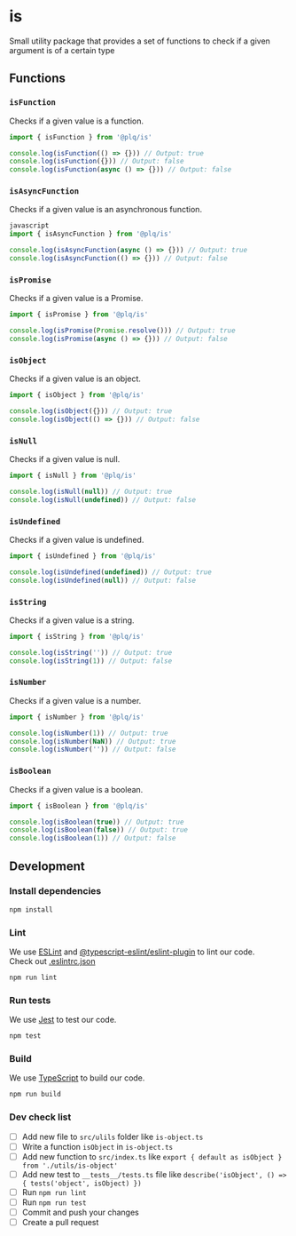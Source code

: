 # is
Small utility package that provides a set of functions to check if a given argument is of a certain type

## Functions

### `isFunction`

Checks if a given value is a function.

```javascript
import { isFunction } from '@plq/is'

console.log(isFunction(() => {})) // Output: true
console.log(isFunction({})) // Output: false
console.log(isFunction(async () => {})) // Output: false
```

### `isAsyncFunction`

Checks if a given value is an asynchronous function.

```javascript
javascript
import { isAsyncFunction } from '@plq/is'

console.log(isAsyncFunction(async () => {})) // Output: true
console.log(isAsyncFunction(() => {})) // Output: false
```

### `isPromise`

Checks if a given value is a Promise.

```javascript
import { isPromise } from '@plq/is'

console.log(isPromise(Promise.resolve())) // Output: true
console.log(isPromise(async () => {})) // Output: false
```

### `isObject`

Checks if a given value is an object.

```javascript
import { isObject } from '@plq/is'

console.log(isObject({})) // Output: true
console.log(isObject(() => {})) // Output: false
```

### `isNull`

Checks if a given value is null.

```javascript
import { isNull } from '@plq/is'

console.log(isNull(null)) // Output: true
console.log(isNull(undefined)) // Output: false
```

### `isUndefined`

Checks if a given value is undefined.

```javascript
import { isUndefined } from '@plq/is'

console.log(isUndefined(undefined)) // Output: true
console.log(isUndefined(null)) // Output: false
```

### `isString`

Checks if a given value is a string.

```javascript
import { isString } from '@plq/is'

console.log(isString('')) // Output: true
console.log(isString(1)) // Output: false
```

### `isNumber`

Checks if a given value is a number.

```javascript
import { isNumber } from '@plq/is'

console.log(isNumber(1)) // Output: true
console.log(isNumber(NaN)) // Output: true
console.log(isNumber('')) // Output: false
```

### `isBoolean`

Checks if a given value is a boolean.

```javascript
import { isBoolean } from '@plq/is'

console.log(isBoolean(true)) // Output: true
console.log(isBoolean(false)) // Output: true
console.log(isBoolean(1)) // Output: false
```

## Development

### Install dependencies

```bash
npm install
```

### Lint

We use [ESLint](https://eslint.org/) and [@typescript-eslint/eslint-plugin](https://www.npmjs.com/package/@typescript-eslint/eslint-plugin) to lint our code.
</br>
Check out [.eslintrc.json](https://github.com/Akurganow/is/blob/main/.eslintrc.json)

```bash
npm run lint
```

### Run tests

We use [Jest](https://jestjs.io/) to test our code.

```bash
npm test
```

### Build

We use [TypeScript](https://www.typescriptlang.org/) to build our code.

```bash
npm run build
```

### Dev check list

- [ ] Add new file to `src/ulils` folder like `is-object.ts`
- [ ] Write a function `isObject` in `is-object.ts`
- [ ] Add new function to `src/index.ts` like `export { default as isObject } from './utils/is-object'`
- [ ] Add new test to `__tests__/tests.ts` file like `describe('isObject', () => { tests('object', isObject) })`
- [ ] Run `npm run lint`
- [ ] Run `npm run test`
- [ ] Commit and push your changes
- [ ] Create a pull request
